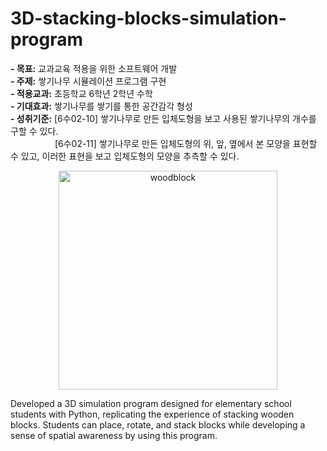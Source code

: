 # 3D-stacking-blocks-simulation-program   
**- 목표:** 교과교육 적용을 위한 소프트웨어 개발   
**- 주제:** 쌓기나무 시뮬레이션 프로그램 구현    
**- 적용교과:** 초등학교 6학년 2학년 수학  
**- 기대효과:** 쌓기나무를 쌓기를 통한 공간감각 형성   
**- 성취기준:** [6수02-10] 쌓기나무로 만든 입체도형을 보고 사용된 쌓기나무의 개수를 구할 수 있다.   
&nbsp;&nbsp;&nbsp;&nbsp;&nbsp;&nbsp;&nbsp;&nbsp;&nbsp;&nbsp;&nbsp;&nbsp;&nbsp;&nbsp;&nbsp;&nbsp;&nbsp;&nbsp;[6수02-11] 쌓기나무로 만든 입체도형의 위, 앞, 옆에서 본 모양을 표현할 수 있고, 이러한 표현을 보고 입체도형의 모양을 추측할 수 있다.    

<div style="text-align: center;">
  <img src="https://github.com/user-attachments/assets/0475061f-6847-4b49-9fd0-424b7b7d277f" alt="woodblock" width="350">
</div>   

Developed a 3D simulation program designed for elementary school students with Python, replicating the experience of stacking wooden blocks. Students can place, rotate, and stack blocks while developing a sense of spatial awareness by using this program.
